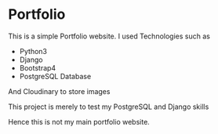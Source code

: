 # Portfolio
This is a simple Portfolio website. I  used Technologies such as 
<ul>
    <li>Python3</li>
    <li>Django</li>
    <li>Bootstrap4</li>
    <li>PostgreSQL Database</li>
    
</ul>
And Cloudinary to store images 
<p>
 This project is merely to test my PostgreSQL and Django skills
</p>

Hence this is not my main portfolio website.
